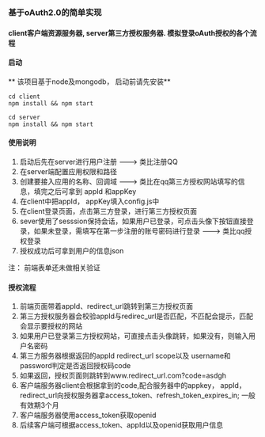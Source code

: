 ### 基于oAuth2.0的简单实现

#### client客户端资源服务器, server第三方授权服务器. 模拟登录oAuth授权的各个流程

#### 启动
** 该项目基于node及mongodb， 启动前请先安装**
```
cd client
npm install && npm start

cd server
npm install && npm start
```

#### 使用说明

1. 启动后先在server进行用户注册   --->  类比注册QQ
2. 在server端配置应用权限和路径
3. 创建要接入应用的名称、回调域  --->  类比在qq第三方授权网站填写的信息，填完之后可拿到 appId  和appKey
4. 在client中把appId， appKey填入config.js中
5. 在client登录页面，点击第三方登录，进行第三方授权页面
6. sever使用了sesssion保持会话，如果用户已登录，可点击头像下按钮直接登录，如果未登录，需填写在第一步注册的账号密码进行登录  ---> 类比qq授权登录
7. 授权成功后可拿到用户的信息json

注： 前端表单还未做相关验证

#### 授权流程

1. 前端页面带着appId、redirect_url跳转到第三方授权页面
2. 第三方授权服务器会校验appId与redirec_url是否匹配，不匹配会提示，匹配会显示要授权的网站
3. 如果用户已登录第三方授权网站，可直接点击头像跳转，如果没有，则输入用户名密码
4. 第三方服务器根据返回的appId redirect_url scope以及 username和password判定是否返回授权码code
5. 如果返回，授权页面则跳转到www.redirect_url.com?code=asdgh
6. 客户端服务器client会根据拿到的code,配合服务器中的appkey， appId， redirect_url向授权服务器拿access_token、refresh_token_expires_in; 一般有效期3个月
7. 客户端服务器使用access_token获取openid
8. 后续客户端可根据access_token、appId以及openid获取用户信息

                                                  